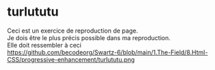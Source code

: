 # turlututu
Ceci est un exercice de reproduction de page.  
Je dois être le plus précis possible dans ma reproduction.  
Elle doit ressembler à ceci  
https://github.com/becodeorg/Swartz-6/blob/main/1.The-Field/8.Html-CSS/progressive-enhancement/turlututu.png